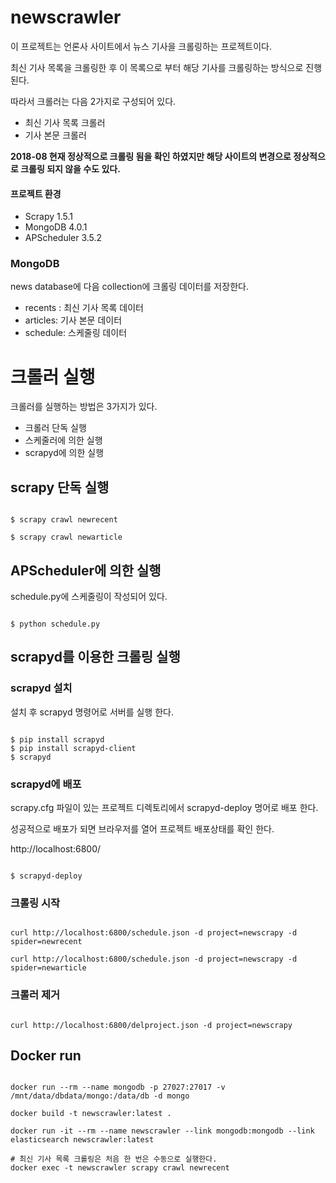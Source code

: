
# newscrawler

이 프로젝트는 언론사 사이트에서 뉴스 기사을 크롤링하는 프로젝트이다.

최신 기사 목록을 크롤링한 후 이 목록으로 부터 해당 기사를 크롤링하는 방식으로 진행된다.

따라서 크롤러는 다음 2가지로 구성되어 있다.

* 최신 기사 목록 크롤러
* 기사 본문 크롤러

**2018-08 현재 정상적으로 크롤링 됨을 확인 하였지만 해당 사이트의 변경으로 정상적으로 크롤링 되지 않을 수도 있다.**

#### 프로젝트 환경
* Scrapy 1.5.1
* MongoDB 4.0.1
* APScheduler 3.5.2


### MongoDB
news database에 다음 collection에 크롤링 데이터를 저장한다.
* recents : 최신 기사 목록 데이터
* articles: 기사 본문 데이터
* schedule: 스케줄링 데이터


# 크롤러 실행

크롤러를 실행하는 방법은 3가지가 있다.
* 크롤러 단독 실행
* 스케줄러에 의한 실행
* scrapyd에 의한 실행


## scrapy 단독 실행
```commandline

$ scrapy crawl newrecent

$ scrapy crawl newarticle

```


## APScheduler에 의한 실행 
schedule.py에 스케줄링이 작성되어 있다.

```commandline

$ python schedule.py

```


## scrapyd를 이용한 크롤링 실행

### scrapyd 설치

설치 후 scrapyd 명령어로 서버를 실행 한다.

```commandline

$ pip install scrapyd
$ pip install scrapyd-client
$ scrapyd

```

### scrapyd에 배포

scrapy.cfg 파일이 있는 프로젝트 디렉토리에서 scrapyd-deploy 명어로 배포 한다.

성공적으로 배포가 되면 브라우저를 열어 프로젝트 배포상태를 확인 한다.

http://localhost:6800/

```commandline

$ scrapyd-deploy

```



### 크롤링 시작

```commandline

curl http://localhost:6800/schedule.json -d project=newscrapy -d spider=newrecent

curl http://localhost:6800/schedule.json -d project=newscrapy -d spider=newarticle

```

### 크롤러 제거
```commandline

curl http://localhost:6800/delproject.json -d project=newscrapy

```

## Docker run

```commandline

docker run --rm --name mongodb -p 27027:27017 -v /mnt/data/dbdata/mongo:/data/db -d mongo

docker build -t newscrawler:latest .

docker run -it --rm --name newscrawler --link mongodb:mongodb --link elasticsearch newscrawler:latest

# 최신 기사 목록 크롤링은 처음 한 번은 수동으로 실행한다.
docker exec -t newscrawler scrapy crawl newrecent

```